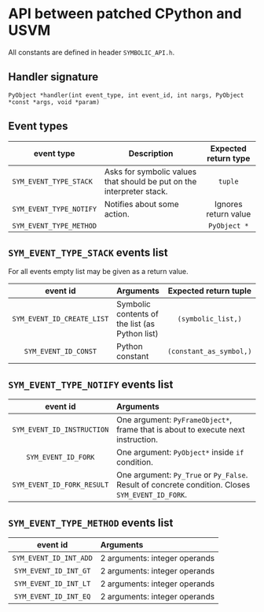 # API between patched CPython and USVM

All constants are defined in header `SYMBOLIC_API.h`.

## Handler signature

```
PyObject *handler(int event_type, int event_id, int nargs, PyObject *const *args, void *param)
```

## Event types

| event type              | Description                                                           | Expected return type |
|-------------------------|-----------------------------------------------------------------------|:--------------------:|
| `SYM_EVENT_TYPE_STACK`  | Asks for symbolic values that should be put on the interpreter stack. |       `tuple`        |
| `SYM_EVENT_TYPE_NOTIFY` | Notifies about some action.                                           | Ignores return value |
| `SYM_EVENT_TYPE_METHOD` |                                                                       |     `PyObject *`     |

## `SYM_EVENT_TYPE_STACK` events list

For all events empty list may be given as a return value.

|          event id          | Arguments                                      |   Expected return tuple   |
|:--------------------------:|:-----------------------------------------------|:-------------------------:|
| `SYM_EVENT_ID_CREATE_LIST` | Symbolic contents of the list (as Python list) |    `(symbolic_list,)`     |
|    `SYM_EVENT_ID_CONST`    | Python constant                                |  `(constant_as_symbol,)`  |

## `SYM_EVENT_TYPE_NOTIFY` events list

|          event id          | Arguments                                                                                        |
|:--------------------------:|:-------------------------------------------------------------------------------------------------|
| `SYM_EVENT_ID_INSTRUCTION` | One argument: `PyFrameObject*`, frame that is about to execute next instruction.                 |
|    `SYM_EVENT_ID_FORK`     | One argument: `PyObject*` inside `if` condition.                                                 |
| `SYM_EVENT_ID_FORK_RESULT` | One argument: `Py_True` or `Py_False`. Result of concrete condition. Closes `SYM_EVENT_ID_FORK`. |

## `SYM_EVENT_TYPE_METHOD` events list

|        event id        | Arguments                     |
|:----------------------:|:------------------------------|
| `SYM_EVENT_ID_INT_ADD` | 2 arguments: integer operands |
| `SYM_EVENT_ID_INT_GT`  | 2 arguments: integer operands |
| `SYM_EVENT_ID_INT_LT`  | 2 arguments: integer operands |
| `SYM_EVENT_ID_INT_EQ`  | 2 arguments: integer operands |